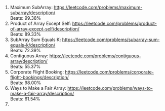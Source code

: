 1. Maximum SubArray: https://leetcode.com/problems/maximum-subarray/description/ <br>
Beats: 99.38% <br>
2. Product of Array Except Self: https://leetcode.com/problems/product-of-array-except-self/description/ <br>
Beats: 89.33% <br>
3. SubArray Sum Equals K: https://leetcode.com/problems/subarray-sum-equals-k/description/ <br>
Beats: 72.39% <br>
4. Contiguous Array: https://leetcode.com/problems/contiguous-array/description/ <br>
Beats: 55.37% <br>
5. Corporate Flight Booking: https://leetcode.com/problems/corporate-flight-bookings/description/ <br>
Beats: 98.00% <br>
6. Ways to Make a Fair Array: https://leetcode.com/problems/ways-to-make-a-fair-array/description/ <br>
Beats: 61.54% <br>
7. 